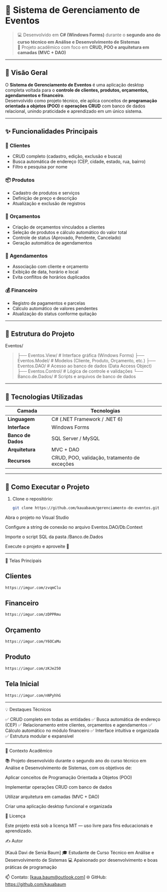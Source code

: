 # 🎉 Sistema de Gerenciamento de Eventos

> 💻 Desenvolvido em **C# (Windows Forms)** durante o **segundo ano do curso técnico em Análise e Desenvolvimento de Sistemas**  
> 📅 Projeto acadêmico com foco em **CRUD, POO e arquitetura em camadas (MVC + DAO)**  

---

## 🧭 Visão Geral

O **Sistema de Gerenciamento de Eventos** é uma aplicação desktop completa voltada para o **controle de clientes, produtos, orçamentos, agendamentos e financeiro**.  
Desenvolvido como projeto técnico, ele aplica conceitos de **programação orientada a objetos (POO)** e **operações CRUD** com banco de dados relacional, unindo praticidade e aprendizado em um único sistema.

---

## ✨ Funcionalidades Principais

### 👤 **Clientes**
- CRUD completo (cadastro, edição, exclusão e busca)
- Busca automática de endereço (CEP, cidade, estado, rua, bairro)
- Filtro e pesquisa por nome

### 📦 **Produtos**
- Cadastro de produtos e serviços
- Definição de preço e descrição
- Atualização e exclusão de registros

### 🧾 **Orçamentos**
- Criação de orçamentos vinculados a clientes
- Seleção de produtos e cálculo automático do valor total
- Controle de status (Aprovado, Pendente, Cancelado)
- Geração automática de agendamentos

### 📅 **Agendamentos**
- Associação com cliente e orçamento
- Exibição de data, horário e local
- Evita conflitos de horários duplicados

### 💰 **Financeiro**
- Registro de pagamentos e parcelas
- Cálculo automático de valores pendentes
- Atualização do status conforme quitação

---

## 🧱 Estrutura do Projeto

Eventos/
> ├── Eventos.View/ # Interface gráfica (Windows Forms)
> ├── Eventos.Model/ # Modelos (Cliente, Produto, Orçamento, etc.)
> ├── Eventos.DAO/ # Acesso ao banco de dados (Data Access Object)
> ├── Eventos.Control/ # Lógica de controle e validações
> └── Banco.de.Dados/ # Scripts e arquivos de banco de dados


---

## 🧠 Tecnologias Utilizadas

| Camada | Tecnologias |
|--------|--------------|
| **Linguagem** | C# (.NET Framework / .NET 6) |
| **Interface** | Windows Forms |
| **Banco de Dados** | SQL Server / MySQL |
| **Arquitetura** | MVC + DAO |
| **Recursos** | CRUD, POO, validação, tratamento de exceções |

---

## 🚀 Como Executar o Projeto

1. Clone o repositório:
   ```bash
   git clone https://github.com/kauabaum/gerenciamento-de-eventos.git

Abra o projeto no Visual Studio

Configure a string de conexão no arquivo Eventos.DAO/Db.Context

Importe o script SQL da pasta /Banco.de.Dados

Execute o projeto e aproveite 🎉

---

📸 Telas Principais

## Clientes
   ```bash
   https://imgur.com/zvqmClu
 ```
## Financeiro
   ```bash
   https://imgur.com/zDPPRmu
 ```
## Orçamento
   ```bash
   https://imgur.com/Y6OCaMu
 ```
## Produto
   ```bash
   https://imgur.com/zKJe250
 ```
 ## Tela Inicial
   ```bash
   https://imgur.com/nNPyhhG
 ```
---

💡 Destaques Técnicos

✅ CRUD completo em todas as entidades
✅ Busca automática de endereço (CEP)
✅ Relacionamento entre clientes, orçamentos e agendamentos
✅ Cálculo automático no módulo financeiro
✅ Interface intuitiva e organizada
✅ Estrutura modular e expansível

---

📘 Contexto Acadêmico

📚 Projeto desenvolvido durante o segundo ano do curso técnico em Análise e Desenvolvimento de Sistemas, com os objetivos de:

Aplicar conceitos de Programação Orientada a Objetos (POO)

Implementar operações CRUD com banco de dados

Utilizar arquitetura em camadas (MVC + DAO)

Criar uma aplicação desktop funcional e organizada

🧾 Licença

Este projeto está sob a licença MIT — uso livre para fins educacionais e aprendizado.

✍️ Autor

[Kauã Davi de Senia Baum]
🎓 Estudante de Curso Técnico em Análise e Desenvolvimento de Sistemas
💻 Apaixonado por desenvolvimento e boas práticas de programação

📫 Contato: [kaua.baum@outlook.com]
🌐 GitHub: https://github.com/kauabaum
